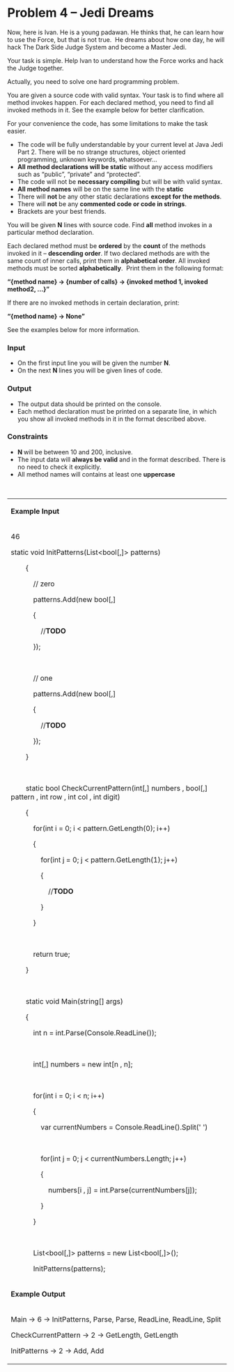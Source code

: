 <h1>Problem 4 &ndash; Jedi Dreams</h1>
<p>Now, here is Ivan. He is a young padawan. He thinks that, he can learn how to use the Force, but that is not true.&nbsp; He dreams about how one day, he will hack The Dark Side Judge System and become a Master Jedi.</p>
<p>Your task is simple. Help Ivan to understand how the Force works and hack the Judge together.</p>
<p>Actually, you need to solve one hard programming problem.</p>
<p>You are given a source code with valid syntax. Your task is to find where all method invokes happen. For each declared method, you need to find all invoked methods in it. See the example below for better clarification.</p>
<p>For your convenience the code, has some limitations to make the task easier.</p>
<ul>
<li>The code will be fully understandable by your current level at Java Jedi Part 2. There will be no strange structures, object oriented programming, unknown keywords, whatsoever&hellip;</li>
<li><strong>All method declarations will be static</strong> without any access modifiers such as &ldquo;public&rdquo;, &ldquo;private&rdquo; and &ldquo;protected&rdquo;.</li>
<li>The code will not be <strong>necessary compiling</strong> but will be with valid syntax.</li>
<li><strong>All method names</strong> will be on the same line with the <strong>static</strong></li>
<li>There will <strong>not </strong>be any other static declarations <strong>except for the methods</strong>.</li>
<li>There will <strong>not</strong> be any <strong>commented code or code in strings</strong>.</li>
<li>Brackets are your best friends.</li>
</ul>
<p>You will be given <strong>N</strong> lines with source code. Find <strong>all</strong> method invokes in a particular method declaration.</p>
<p>Each declared method must be <strong>ordered</strong> by the <strong>count</strong> of the methods invoked in it &ndash; <strong>descending order</strong>. If two declared methods are with the same count of inner calls, print them in <strong>alphabetical order</strong>. All invoked methods must be sorted <strong>alphabetically</strong>. &nbsp;Print them in the following format:</p>
<p><strong>&ldquo;{method name} -&gt; {number of calls} -&gt; {invoked method 1, invoked method2, &hellip;}&rdquo;</strong></p>
<p>If there are no invoked methods in certain declaration, print:</p>
<p><strong>&ldquo;{method name} -&gt; None&rdquo;</strong></p>
<p>See the examples below for more information.</p>
<h3>Input</h3>
<ul>
<li>On the first input line you will be given the number <strong>N</strong>.</li>
<li>On the next <strong>N </strong>lines you will be given lines of code.</li>
</ul>
<h3>Output</h3>
<ul>
<li>The output data should be printed on the console.</li>
<li>Each method declaration must be printed on a separate line, in which you show all invoked methods in it in the format described above.</li>
</ul>
<h3>Constraints</h3>
<ul>
<li><strong>N </strong>will be between 10 and 200, inclusive.</li>
<li>The input data will <strong>always be valid</strong> and in the format described. There is no need to check it explicitly.</li>
<li>All method names will contains at least one <strong>uppercase</strong></li>
</ul>
<p>&nbsp;</p>
<table width="0">
<tbody>
<tr>
<td width="768">
<p><strong>Example Input</strong></p>
</td>
</tr>
<tr>
<td width="768">
<p>46</p>
<p>static void InitPatterns(List&lt;bool[,]&gt; patterns)</p>
<p>&nbsp;&nbsp;&nbsp;&nbsp;&nbsp;&nbsp;&nbsp; {</p>
<p>&nbsp;&nbsp;&nbsp;&nbsp;&nbsp;&nbsp;&nbsp;&nbsp;&nbsp;&nbsp;&nbsp; // zero</p>
<p>&nbsp;&nbsp;&nbsp;&nbsp;&nbsp;&nbsp;&nbsp;&nbsp;&nbsp;&nbsp;&nbsp; patterns.Add(new bool[,]</p>
<p>&nbsp;&nbsp;&nbsp;&nbsp;&nbsp;&nbsp;&nbsp;&nbsp;&nbsp;&nbsp;&nbsp; {</p>
<p>&nbsp;&nbsp;&nbsp;&nbsp;&nbsp;&nbsp;&nbsp;&nbsp;&nbsp;&nbsp;&nbsp;&nbsp;&nbsp;&nbsp;&nbsp; //<strong>TODO</strong></p>
<p>&nbsp;&nbsp;&nbsp;&nbsp;&nbsp;&nbsp;&nbsp;&nbsp;&nbsp;&nbsp;&nbsp; });</p>
<p>&nbsp;</p>
<p>&nbsp;&nbsp;&nbsp;&nbsp;&nbsp;&nbsp;&nbsp;&nbsp;&nbsp;&nbsp;&nbsp; // one</p>
<p>&nbsp;&nbsp;&nbsp;&nbsp;&nbsp;&nbsp;&nbsp;&nbsp;&nbsp;&nbsp;&nbsp; patterns.Add(new bool[,]</p>
<p>&nbsp;&nbsp;&nbsp;&nbsp;&nbsp;&nbsp;&nbsp;&nbsp;&nbsp;&nbsp;&nbsp; {</p>
<p>&nbsp;&nbsp;&nbsp;&nbsp;&nbsp;&nbsp;&nbsp;&nbsp;&nbsp;&nbsp;&nbsp;&nbsp;&nbsp;&nbsp;&nbsp; //<strong>TODO</strong></p>
<p>&nbsp;&nbsp;&nbsp;&nbsp;&nbsp;&nbsp;&nbsp;&nbsp;&nbsp;&nbsp;&nbsp; });</p>
<p>&nbsp;&nbsp;&nbsp;&nbsp;&nbsp;&nbsp;&nbsp; }</p>
<p>&nbsp;</p>
<p>&nbsp;&nbsp;&nbsp;&nbsp;&nbsp;&nbsp;&nbsp; static bool CheckCurrentPattern(int[,] numbers , bool[,] pattern , int row , int col , int digit)</p>
<p>&nbsp;&nbsp;&nbsp;&nbsp;&nbsp;&nbsp;&nbsp; {</p>
<p>&nbsp;&nbsp;&nbsp;&nbsp;&nbsp;&nbsp;&nbsp;&nbsp;&nbsp;&nbsp;&nbsp; for(int i = 0; i &lt; pattern.GetLength(0); i++)</p>
<p>&nbsp;&nbsp;&nbsp;&nbsp;&nbsp;&nbsp;&nbsp;&nbsp;&nbsp;&nbsp;&nbsp; {</p>
<p>&nbsp;&nbsp;&nbsp;&nbsp;&nbsp;&nbsp;&nbsp;&nbsp;&nbsp;&nbsp;&nbsp;&nbsp;&nbsp;&nbsp;&nbsp; for(int j = 0; j &lt; pattern.GetLength(1); j++)</p>
<p>&nbsp;&nbsp;&nbsp;&nbsp;&nbsp; &nbsp;&nbsp;&nbsp;&nbsp;&nbsp;&nbsp;&nbsp;&nbsp;&nbsp;&nbsp;{</p>
<p>&nbsp;&nbsp;&nbsp;&nbsp;&nbsp;&nbsp;&nbsp;&nbsp;&nbsp;&nbsp;&nbsp;&nbsp;&nbsp;&nbsp;&nbsp;&nbsp;&nbsp;&nbsp;&nbsp; //<strong>TODO</strong></p>
<p>&nbsp;&nbsp;&nbsp;&nbsp;&nbsp;&nbsp;&nbsp;&nbsp;&nbsp;&nbsp;&nbsp;&nbsp;&nbsp;&nbsp;&nbsp; }</p>
<p>&nbsp;&nbsp;&nbsp;&nbsp;&nbsp;&nbsp;&nbsp;&nbsp;&nbsp;&nbsp;&nbsp; }</p>
<p>&nbsp;</p>
<p>&nbsp;&nbsp;&nbsp;&nbsp;&nbsp;&nbsp;&nbsp;&nbsp;&nbsp;&nbsp;&nbsp; return true;</p>
<p>&nbsp;&nbsp;&nbsp;&nbsp;&nbsp;&nbsp;&nbsp; }</p>
<p>&nbsp;</p>
<p>&nbsp;&nbsp;&nbsp;&nbsp;&nbsp;&nbsp;&nbsp; static void Main(string[] args)</p>
<p>&nbsp;&nbsp;&nbsp;&nbsp;&nbsp;&nbsp;&nbsp; {</p>
<p>&nbsp;&nbsp;&nbsp;&nbsp;&nbsp;&nbsp;&nbsp;&nbsp;&nbsp;&nbsp;&nbsp; int n = int.Parse(Console.ReadLine());</p>
<p>&nbsp;</p>
<p>&nbsp;&nbsp;&nbsp;&nbsp;&nbsp;&nbsp;&nbsp;&nbsp;&nbsp;&nbsp;&nbsp; int[,] numbers = new int[n , n];</p>
<p>&nbsp;</p>
<p>&nbsp;&nbsp;&nbsp;&nbsp;&nbsp;&nbsp;&nbsp;&nbsp;&nbsp;&nbsp;&nbsp; for(int i = 0; i &lt; n; i++)</p>
<p>&nbsp;&nbsp;&nbsp;&nbsp;&nbsp;&nbsp;&nbsp;&nbsp;&nbsp;&nbsp;&nbsp; {</p>
<p>&nbsp;&nbsp;&nbsp;&nbsp;&nbsp;&nbsp;&nbsp;&nbsp;&nbsp;&nbsp;&nbsp;&nbsp;&nbsp;&nbsp;&nbsp; var currentNumbers = Console.ReadLine().Split(' ')</p>
<p>&nbsp;</p>
<p>&nbsp;&nbsp;&nbsp;&nbsp;&nbsp;&nbsp;&nbsp;&nbsp;&nbsp;&nbsp;&nbsp;&nbsp;&nbsp;&nbsp;&nbsp; for(int j = 0; j &lt; currentNumbers.Length; j++)</p>
<p>&nbsp;&nbsp;&nbsp;&nbsp;&nbsp;&nbsp;&nbsp;&nbsp;&nbsp;&nbsp;&nbsp;&nbsp;&nbsp;&nbsp;&nbsp; {</p>
<p>&nbsp;&nbsp;&nbsp;&nbsp;&nbsp;&nbsp;&nbsp;&nbsp;&nbsp;&nbsp;&nbsp;&nbsp;&nbsp;&nbsp;&nbsp;&nbsp;&nbsp;&nbsp;&nbsp; numbers[i , j] = int.Parse(currentNumbers[j]);</p>
<p>&nbsp;&nbsp;&nbsp;&nbsp;&nbsp;&nbsp;&nbsp;&nbsp;&nbsp;&nbsp;&nbsp;&nbsp;&nbsp;&nbsp;&nbsp; }</p>
<p>&nbsp;&nbsp;&nbsp;&nbsp;&nbsp;&nbsp;&nbsp;&nbsp;&nbsp;&nbsp;&nbsp; }</p>
<p>&nbsp;</p>
<p>&nbsp;&nbsp;&nbsp;&nbsp;&nbsp;&nbsp;&nbsp;&nbsp;&nbsp;&nbsp;&nbsp; List&lt;bool[,]&gt; patterns = new List&lt;bool[,]&gt;();</p>
<p>&nbsp;&nbsp;&nbsp;&nbsp;&nbsp;&nbsp;&nbsp;&nbsp;&nbsp;&nbsp;&nbsp; InitPatterns(patterns);</p>
</td>
</tr>
<tr>
<td width="768">
<p><strong>Example Output</strong></p>
</td>
</tr>
<tr>
<td width="768">
<p>Main -&gt; 6 -&gt; InitPatterns, Parse, Parse, ReadLine, ReadLine, Split</p>
<p>CheckCurrentPattern -&gt; 2 -&gt; GetLength, GetLength</p>
<p>InitPatterns -&gt; 2 -&gt; Add, Add</p>
</td>
</tr>
</tbody>
</table>
<p>&nbsp;</p>